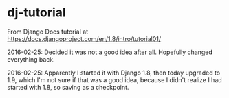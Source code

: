 # dj-tutorial

From Django Docs tutorial at https://docs.djangoproject.com/en/1.8/intro/tutorial01/

2016-02-25: Decided it was not a good idea after all. Hopefully changed everything back.

2016-02-25: Apparently I started it with Django 1.8, then today upgraded to 1.9, which I'm not sure if that was a good idea, because I didn't realize I had started with 1.8, so saving as a checkpoint.
